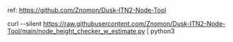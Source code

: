 ref: https://github.com/Znomon/Dusk-ITN2-Node-Tool

curl --silent https://raw.githubusercontent.com/Znomon/Dusk-ITN2-Node-Tool/main/node_height_checker_w_estimate.py | python3

